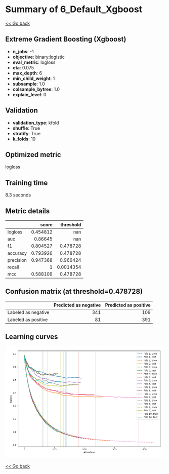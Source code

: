 # Summary of 6_Default_Xgboost

[<< Go back](../README.md)


## Extreme Gradient Boosting (Xgboost)
- **n_jobs**: -1
- **objective**: binary:logistic
- **eval_metric**: logloss
- **eta**: 0.075
- **max_depth**: 6
- **min_child_weight**: 1
- **subsample**: 1.0
- **colsample_bytree**: 1.0
- **explain_level**: 0

## Validation
 - **validation_type**: kfold
 - **shuffle**: True
 - **stratify**: True
 - **k_folds**: 10

## Optimized metric
logloss

## Training time

8.3 seconds

## Metric details
|           |    score |   threshold |
|:----------|---------:|------------:|
| logloss   | 0.454812 | nan         |
| auc       | 0.86645  | nan         |
| f1        | 0.804527 |   0.478728  |
| accuracy  | 0.793926 |   0.478728  |
| precision | 0.947368 |   0.966424  |
| recall    | 1        |   0.0014354 |
| mcc       | 0.588109 |   0.478728  |


## Confusion matrix (at threshold=0.478728)
|                     |   Predicted as negative |   Predicted as positive |
|:--------------------|------------------------:|------------------------:|
| Labeled as negative |                     341 |                     109 |
| Labeled as positive |                      81 |                     391 |

## Learning curves
![Learning curves](learning_curves.png)

[<< Go back](../README.md)
